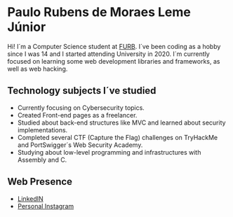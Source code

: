 # Paulo Rubens de Moraes Leme Júnior

 Hi! I´m a Computer Science student at [FURB](http://www.furb.br/web/10/portugues). I´ve been coding as a hobby since I was 14 and I started attending University in 2020. I´m currently focused on learning some web development libraries and frameworks, as well as web hacking. 

## Technology subjects I´ve studied
- Currently focusing on Cybersecurity topics.
- Created Front-end pages as a freelancer.
- Studied about back-end structures like MVC and learned about security implementations.
- Completed several CTF (Capture the Flag) challenges on TryHackMe and PortSwigger´s Web Security Academy.
- Studying about low-level programming and infrastructures with Assembly and C.

## Web Presence

 - [LinkedIN](https://www.linkedin.com/in/paulo-rubens-de-moraes-leme-júnior-2419731a5/)
 - [Personal Instagram](https://www.instagram.com/paulojr26_/)



